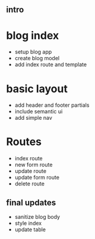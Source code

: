## intro

 
# blog index
* setup blog app
* create blog model
* add index route and template

# basic layout
* add header and footer partials
* include semantic ui
* add simple nav

# Routes
* index route
* new form route
* update route
* update form route
* delete route

## final updates
* sanitize blog body
* style index
* update table
